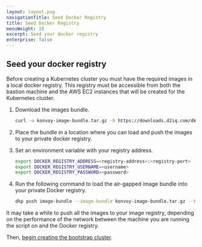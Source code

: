 ```yaml
---
layout: layout.pug
navigationTitle: Seed Docker Registry
title: Seed Docker Registry
menuWeight: 10
excerpt: Seed your docker registry
enterprise: false
---
```


## Seed your docker registry

Before creating a Kubernetes cluster you must have the required images in a local docker registry. This registry must be accessible from both the bastion machine and the AWS EC2 instances that will be created for the Kubernetes cluster.

1.  Download the images bundle.

    ```bash
    curl -o konvoy-image-bundle.tar.gz -O https://downloads.d2iq.com/dkp/v2.1.1/konvoy_image_bundle_v2.1.1_linux_amd64.tar.gz
    ```

1.  Place the bundle in a location where you can load and push the images to your private docker registry.

1.  Set an environment variable with your registry address.

    ```bash
    export DOCKER_REGISTRY_ADDRESS=<registry-address>:<registry-port>
    export DOCKER_REGISTRY_USERNAME=<username>
    export DOCKER_REGISTRY_PASSWORD=<password>
    ```

1.  Run the following command to load the air-gapped image bundle into your private Docker registry.

    ```bash
    dkp push image-bundle --image-bundle konvoy-image-bundle.tar.gz --to-registry $DOCKER_REGISTRY_ADDRESS --to-registry-username $DOCKER_REGISTRY_USERNAME --to-registry-password $DOCKER_REGISTRY_PASSWORD
    ```

It may take a while to push all the images to your image registry, depending on the performance of the network between the machine you are running the script on and the Docker registry.

Then, [begin creating the bootstrap cluster][bootstrap].

[bootstrap]: ../bootstrap
